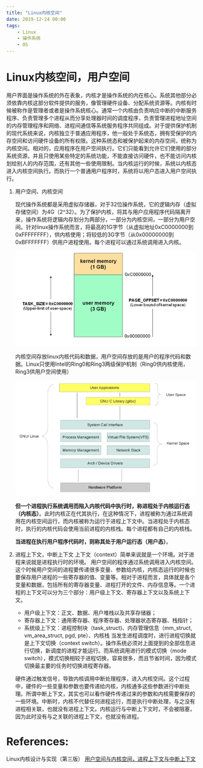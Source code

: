 ```yaml
---
title: "Linux内核空间"
date: 2019-12-24 00:00
tags:
	- Linux
	- 操作系统
	- OS
---
```




# Linux内核空间，用户空间

用户界面是操作系统的外在表象，内核才是操作系统的内在核心。系统其他部分必须依靠内核这部分软件提供的服务，像管理硬件设备、分配系统资源等。内核有时候被称作是管理者或者是操作系统核心。通常一个内核由负责响应中断的中断服务程序、负责管理多个进程从而分享处理器时间的调度程序，负责管理进程地址空间的内存管理程序和网络、进程间通信等系统服务程序共同组成。对于提供保护机制的现代系统来说，内核独立于普通应用程序，他一般处于系统态，拥有受保护的内存空间和访问硬件设备的所有权限。这种系统态和被保护起来的内存空间，统称为内核空间。相对的，应用程序在用户空间执行。它们只能看到允许它们使用的部分系统资源，并且只使用某些特定的系统功能，不能直接访问硬件，也不能访问内核划给别人的内存范围，还有其他一些使用限制。当内核运行的时候，系统以内核态进入内核空间执行。而执行一个普通用户程序时，系统将以用户态进入用户空间执行。

1. 用户空间、内核空间

   现代操作系统都是采用虚拟存储器，对于32位操作系统，它的逻辑内存（虚拟存储空间）为4G（2^32）。为了保护内核，将其与用户应用程序代码隔离开来，操作系统将逻辑内存划分为两部分，一部分为内核空间，一部分为用户空间。针对linux操作系统而言，将最高的1G字节（从虚拟地址0xC0000000到0xFFFFFFFF），供内核使用；将较低的3G字节（从0x00000000到0xBFFFFFFF）供用户进程使用。每个进程可以通过系统调用进入内核。

   ![linux系统4G逻辑内存空间分配](../images/linux系统4G逻辑内存空间分配.png)

   内核空间存放linux内核代码和数据，用户空间存放的是用户的程序代码和数据。Linux只使用Intel的Ring0和Ring3两级保护机制（Ring0供内核使用，Ring3供用户空间使用）

   ![linux操作系统内部结构](../images/linux操作系统内部结构.png)

   **但一个进程执行系统调用而陷入内核代码中执行时，称进程处于内核运行态（内核态）**。此时内核正在代其执行，在这种情况下，进程被称为通过系统调用在内核空间运行，而内核被称为运行于进程上下文中。当进程处于内核态时，执行的内核代码会使用当前进程的内核栈。每个进程都有自己的内核栈。

   **当进程在执行用户程序代码时，则称其处于用户运行态（用户态）**。

2. 进程上下文，中断上下文
   上下文（context）简单来说就是一个环境。对于进程来说就是进程执行时的环境。
   用户空间的程序通过系统调用进入内核空间。这个时候用户空间的进程要传递很多变量、参数给内核，内核态运行的时候也要保存用户进程的一些寄存器的值、变量等。相对于进程而言，具体就是各个变量和数据，包括所有的寄存器变量、进程打开的文件、内存信息等。一个进程的上下文可以分为三个部分：用户级上下文、寄存器上下文以及系统上下文。
   - 用户级上下文：正文、数据、用户堆栈以及共享存储器；
   - 寄存器上下文：通用寄存器、程序寄存器、处理器状态寄存器、栈指针；
   - 系统级上下文：进程控制块（task_struct)、内存管理信息（mm_struct, vm_area_struct, pgd, pte）、内核栈
   当发生进程调度时，进行进程切换就是上下文切换（context switch）。操作系统必须对上面提到的全部信息进行切换，新调度的进程才能运行。而系统调用进行的模式切换（mode switch），模式切换相较于进程切换，容易很多，而且节省时间，因为模式切换最主要的任务时切换进程寄存器。
   
   硬件通过触发信号，导致内核调用中断处理程序，进入内核空间。这个过程中，硬件的一些变量和参数也要传递给内核，内核通多这些参数进行中断处理。所谓中断上下文，其实也可以看作硬件传递过来的参数和内核需要保存的一些环境。中断时，内核不代替任何进程运行，而是执行中断处理，与之没有进程相关联，也就没有进程上下文。内核运行与中断上下文时，不会被阻塞，因为此时没有与之关联的进程上下文，也就没有进程。
   





# References:
Linux内核设计与实现（第三版）
[用户空间与内核空间，进程上下文与中断上下文](<https://www.cnblogs.com/Anker/p/3269106.html>)

